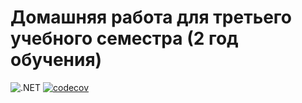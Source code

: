 # Домашняя работа для третьего учебного семестра (2 год обучения)

![.NET](https://github.com/max-arshinov/dotnet-homeworks-2/actions/workflows/dotnet.yml/badge.svg)
[![codecov](https://codecov.io/gh/deadonmyown/dotnet-homeworks-2/branch/master/graph/badge.svg?token={4f73e873-c234-40fb-8c7a-3ec66e9cfec1})](https://codecov.io/gh/deadonmyown/dotnet-homeworks-2)